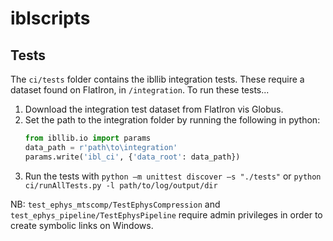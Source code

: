 # iblscripts

## Tests
The `ci/tests` folder contains the ibllib integration tests.  These require a dataset found on
 FlatIron, in `/integration`.  To run these tests...
 
 1. Download the integration test dataset from FlatIron vis Globus.
 2. Set the path to the integration folder by running the following in python:
    ```python
    from ibllib.io import params
    data_path = r'path\to\integration'
    params.write('ibl_ci', {'data_root': data_path})
    ```
 3. Run the tests with `python –m unittest discover –s "./tests"` or
 `python ci/runAllTests.py -l path/to/log/output/dir`
 
 NB: `test_ephys_mtscomp/TestEphysCompression` and `test_ephys_pipeline/TestEphysPipeline` require
  admin privileges in order to create symbolic links on Windows.
